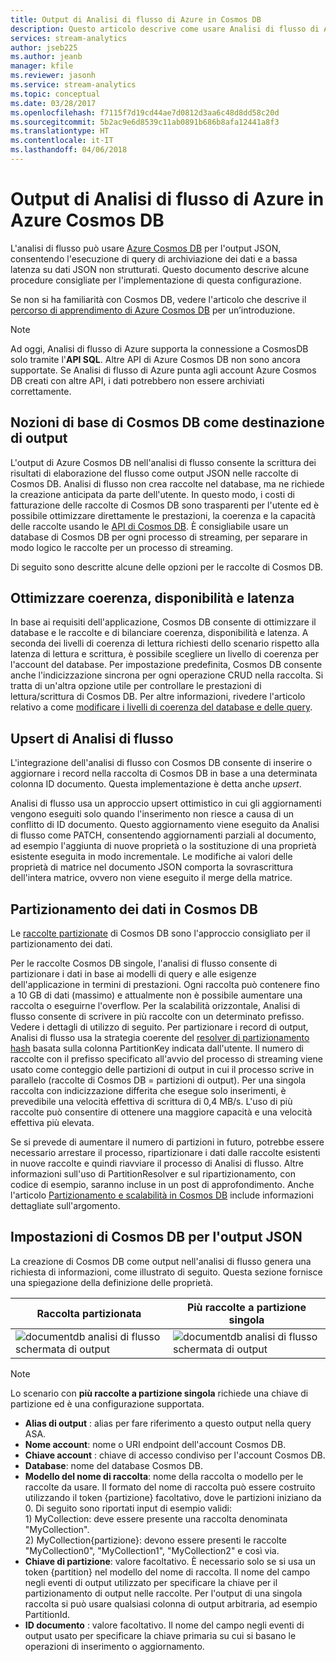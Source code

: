 ```yaml
---
title: Output di Analisi di flusso di Azure in Cosmos DB
description: Questo articolo descrive come usare Analisi di flusso di Azure per salvare output JSON in Azure Cosmos DB, consentendo l'esecuzione di query di archiviazione dei dati e a bassa latenza su dati JSON non strutturati.
services: stream-analytics
author: jseb225
ms.author: jeanb
manager: kfile
ms.reviewer: jasonh
ms.service: stream-analytics
ms.topic: conceptual
ms.date: 03/28/2017
ms.openlocfilehash: f7115f7d19cd44ae7d0812d3aa6c48d8dd58c20d
ms.sourcegitcommit: 5b2ac9e6d8539c11ab0891b686b8afa12441a8f3
ms.translationtype: HT
ms.contentlocale: it-IT
ms.lasthandoff: 04/06/2018
---
```

# <a name="azure-stream-analytics-output-to-azure-cosmos-db"></a>Output di Analisi di flusso di Azure in Azure Cosmos DB  
L'analisi di flusso può usare [Azure Cosmos DB](https://azure.microsoft.com/services/documentdb/) per l'output JSON, consentendo l'esecuzione di query di archiviazione dei dati e a bassa latenza su dati JSON non strutturati. Questo documento descrive alcune procedure consigliate per l'implementazione di questa configurazione.

Se non si ha familiarità con Cosmos DB, vedere l'articolo che descrive il [percorso di apprendimento di Azure Cosmos DB](https://azure.microsoft.com/documentation/learning-paths/documentdb/) per un’introduzione. 

> [!Note]
> Ad oggi, Analisi di flusso di Azure supporta la connessione a CosmosDB solo tramite l'**API SQL**.
> Altre API di Azure Cosmos DB non sono ancora supportate. Se Analisi di flusso di Azure punta agli account Azure Cosmos DB creati con altre API, i dati potrebbero non essere archiviati correttamente. 

## <a name="basics-of-cosmos-db-as-an-output-target"></a>Nozioni di base di Cosmos DB come destinazione di output
L'output di Azure Cosmos DB nell'analisi di flusso consente la scrittura dei risultati di elaborazione del flusso come output JSON nelle raccolte di Cosmos DB. Analisi di flusso non crea raccolte nel database, ma ne richiede la creazione anticipata da parte dell'utente. In questo modo, i costi di fatturazione delle raccolte di Cosmos DB sono trasparenti per l'utente ed è possibile ottimizzare direttamente le prestazioni, la coerenza e la capacità delle raccolte usando le [API di Cosmos DB](https://msdn.microsoft.com/library/azure/dn781481.aspx). È consigliabile usare un database di Cosmos DB per ogni processo di streaming, per separare in modo logico le raccolte per un processo di streaming.

Di seguito sono descritte alcune delle opzioni per le raccolte di Cosmos DB.

## <a name="tune-consistency-availability-and-latency"></a>Ottimizzare coerenza, disponibilità e latenza
In base ai requisiti dell'applicazione, Cosmos DB consente di ottimizzare il database e le raccolte e di bilanciare coerenza, disponibilità e latenza. A seconda dei livelli di coerenza di lettura richiesti dello scenario rispetto alla latenza di lettura e scrittura, è possibile scegliere un livello di coerenza per l'account del database. Per impostazione predefinita, Cosmos DB consente anche l'indicizzazione sincrona per ogni operazione CRUD nella raccolta. Si tratta di un'altra opzione utile per controllare le prestazioni di lettura/scrittura di Cosmos DB. Per altre informazioni, rivedere l'articolo relativo a come [modificare i livelli di coerenza del database e delle query](../cosmos-db/consistency-levels.md).

## <a name="upserts-from-stream-analytics"></a>Upsert di Analisi di flusso
L'integrazione dell'analisi di flusso con Cosmos DB consente di inserire o aggiornare i record nella raccolta di Cosmos DB in base a una determinata colonna ID documento. Questa implementazione è detta anche *upsert*.

Analisi di flusso usa un approccio upsert ottimistico in cui gli aggiornamenti vengono eseguiti solo quando l'inserimento non riesce a causa di un conflitto di ID documento. Questo aggiornamento viene eseguito da Analisi di flusso come PATCH, consentendo aggiornamenti parziali al documento, ad esempio l'aggiunta di nuove proprietà o la sostituzione di una proprietà esistente eseguita in modo incrementale. Le modifiche ai valori delle proprietà di matrice nel documento JSON comporta la sovrascrittura dell'intera matrice, ovvero non viene eseguito il merge della matrice.

## <a name="data-partitioning-in-cosmos-db"></a>Partizionamento dei dati in Cosmos DB
Le [raccolte partizionate](../cosmos-db/partition-data.md) di Cosmos DB sono l'approccio consigliato per il partizionamento dei dati. 

Per le raccolte Cosmos DB singole, l'analisi di flusso consente di partizionare i dati in base ai modelli di query e alle esigenze dell'applicazione in termini di prestazioni. Ogni raccolta può contenere fino a 10 GB di dati (massimo) e attualmente non è possibile aumentare una raccolta o eseguirne l'overflow. Per la scalabilità orizzontale, Analisi di flusso consente di scrivere in più raccolte con un determinato prefisso. Vedere i dettagli di utilizzo di seguito. Per partizionare i record di output, Analisi di flusso usa la strategia coerente del [resolver di partizionamento hash](https://msdn.microsoft.com/library/azure/microsoft.azure.documents.partitioning.hashpartitionresolver.aspx) basata sulla colonna PartitionKey indicata dall'utente. Il numero di raccolte con il prefisso specificato all'avvio del processo di streaming viene usato come conteggio delle partizioni di output in cui il processo scrive in parallelo (raccolte di Cosmos DB = partizioni di output). Per una singola raccolta con indicizzazione differita che esegue solo inserimenti, è prevedibile una velocità effettiva di scrittura di 0,4 MB/s. L'uso di più raccolte può consentire di ottenere una maggiore capacità e una velocità effettiva più elevata.

Se si prevede di aumentare il numero di partizioni in futuro, potrebbe essere necessario arrestare il processo, ripartizionare i dati dalle raccolte esistenti in nuove raccolte e quindi riavviare il processo di Analisi di flusso. Altre informazioni sull'uso di PartitionResolver e sul ripartizionamento, con codice di esempio, saranno incluse in un post di approfondimento. Anche l'articolo [Partizionamento e scalabilità in Cosmos DB](../cosmos-db/sql-api-partition-data.md) include informazioni dettagliate sull'argomento.

## <a name="cosmos-db-settings-for-json-output"></a>Impostazioni di Cosmos DB per l'output JSON
La creazione di Cosmos DB come output nell'analisi di flusso genera una richiesta di informazioni, come illustrato di seguito. Questa sezione fornisce una spiegazione della definizione delle proprietà.

Raccolta partizionata | Più raccolte a partizione singola
---|---
![documentdb analisi di flusso schermata di output](media/stream-analytics-documentdb-output/stream-analytics-documentdb-output-1.png) |  ![documentdb analisi di flusso schermata di output](media/stream-analytics-documentdb-output/stream-analytics-documentdb-output-2.png)


  
> [!NOTE]
> Lo scenario con **più raccolte a partizione singola** richiede una chiave di partizione ed è una configurazione supportata. 

* **Alias di output** : alias per fare riferimento a questo output nella query ASA.  
* **Nome account**: nome o URI endpoint dell'account Cosmos DB.  
* **Chiave account** : chiave di accesso condiviso per l'account Cosmos DB.  
* **Database**: nome del database Cosmos DB.  
* **Modello del nome di raccolta**: nome della raccolta o modello per le raccolte da usare. Il formato del nome di raccolta può essere costruito utilizzando il token {partizione} facoltativo, dove le partizioni iniziano da 0. Di seguito sono riportati input di esempio validi:  
  1\) MyCollection: deve essere presente una raccolta denominata "MyCollection".  
  2\) MyCollection{partizione}: devono essere presenti le raccolte "MyCollection0", "MyCollection1", "MyCollection2" e così via.  
* **Chiave di partizione**: valore facoltativo. È necessario solo se si usa un token {partition} nel modello del nome di raccolta. Il nome del campo negli eventi di output utilizzato per specificare la chiave per il partizionamento di output nelle raccolte. Per l'output di una singola raccolta si può usare qualsiasi colonna di output arbitraria, ad esempio PartitionId.  
* **ID documento** : valore facoltativo. Il nome del campo negli eventi di output usato per specificare la chiave primaria su cui si basano le operazioni di inserimento o aggiornamento.  
